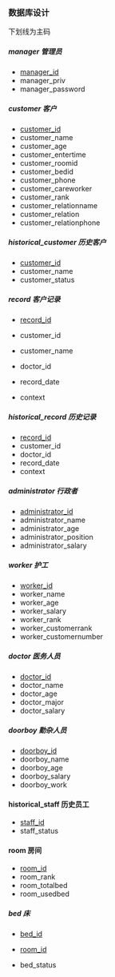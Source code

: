### 数据库设计

下划线为主码

##### manager 管理员

* <u>manager_id</u>
* manager_priv
* manager_password



##### customer 客户

* <u>customer_id</u>
* customer_name
* customer_age
* customer_entertime
* customer_roomid
* customer_bedid
* customer_phone
* customer_careworker
* customer_rank
* customer_relationname
* customer_relation
* customer_relationphone



##### historical_customer 历史客户

* <u>customer_id</u>
* customer_name
* customer_status



##### record 客户记录

* <u>record_id</u>

* customer_id
* customer_name

* doctor_id

* record_date

* context



##### historical_record 历史记录

* <u>record_id</u>
* customer_id
* doctor_id
* record_date
* context



##### administrator 行政者

* <u>administrator_id</u>
* administrator_name
* administrator_age
* administrator_position
* administrator_salary



##### worker 护工

* <u>worker_id</u>
* worker_name
* worker_age
* worker_salary
* worker_rank
* worker_customerrank
* worker_customernumber



##### doctor 医务人员

* <u>doctor_id</u>
* doctor_name
* doctor_age
* doctor_major
* doctor_salary



##### doorboy 勤杂人员

* <u>doorboy_id</u>
* doorboy_name
* doorboy_age
* doorboy_salary
* doorboy_work



#### historical_staff 历史员工

* <u>staff_id</u>
* staff_status



#### room 房间

* <u>room_id</u>
* room_rank
* room_totalbed
* room_usedbed



##### bed 床

* <u>bed_id</u>

* <u>room_id</u>

* bed_status


